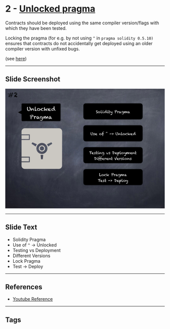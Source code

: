 # 2 - [Unlocked pragma](Unlocked%20pragma.md)
Contracts should be deployed using the same compiler version/flags with which they have been tested. 

Locking the pragma (for e.g. by not using `^` in `pragma solidity 0.5.10)` ensures that contracts do not accidentally get deployed using an older compiler version with unfixed bugs. 

(see [here](https://swcregistry.io/docs/SWC-103))

___
## Slide Screenshot
![02.png](../images/pitfalls_and_best_practices101/002.png)
___
## Slide Text
- Solidity Pragma
- Use of `^` -> Unlocked
- Testing vs Deployment
- Different Versions
- Lock Pragma
- Test -> Deploy
___
## References
- [Youtube Reference](https://youtu.be/OOzyoaYIw2k?t=167)
___
## Tags